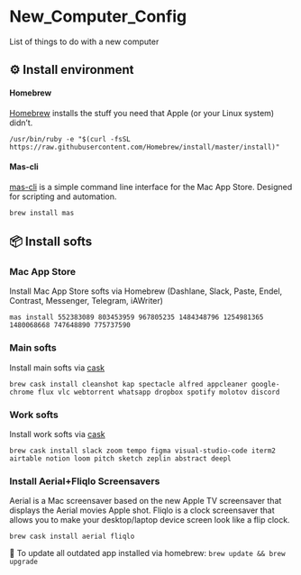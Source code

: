 # New_Computer_Config
List of things to do with a new computer

## ⚙️ Install environment

#### Homebrew
[Homebrew](https://brew.sh) installs the stuff you need that Apple (or your Linux system) didn’t.

```
/usr/bin/ruby -e "$(curl -fsSL https://raw.githubusercontent.com/Homebrew/install/master/install)"
```

#### Mas-cli
[mas-cli](https://github.com/mas-cli/mas) is a simple command line interface for the Mac App Store. Designed for scripting and automation.

```
brew install mas
```

## 📦 Install softs

### Mac App Store
Install Mac App Store softs via Homebrew (Dashlane, Slack, Paste, Endel, Contrast, Messenger, Telegram, iAWriter)

```
mas install 552383089 803453959 967805235 1484348796 1254981365 1480068668 747648890 775737590
```

### Main softs
Install main softs via [cask](https://caskroom.github.io/search)

```
brew cask install cleanshot kap spectacle alfred appcleaner google-chrome flux vlc webtorrent whatsapp dropbox spotify molotov discord
```

### Work softs
Install work softs via [cask](https://caskroom.github.io/search)

```
brew cask install slack zoom tempo figma visual-studio-code iterm2 airtable notion loom pitch sketch zeplin abstract deepl
```

### Install Aerial+Fliqlo Screensavers
Aerial is a Mac screensaver based on the new Apple TV screensaver that displays the Aerial movies Apple shot.
Fliqlo is a clock screensaver that allows you to make your desktop/laptop device screen look like a flip clock.

```
brew cask install aerial fliqlo
```

📝 To update all outdated app installed via homebrew: `brew update && brew upgrade`

